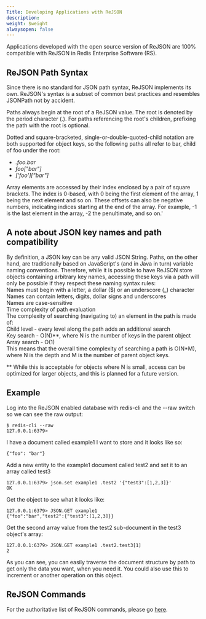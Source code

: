 ```yaml
---
Title: Developing Applications with ReJSON
description: 
weight: $weight
alwaysopen: false
---
```

Applications developed with the open source version of ReJSON are 100%
compatible with ReJSON in Redis Enterprise Software (RS).

## ReJSON Path Syntax

Since there is no standard for JSON path syntax, ReJSON implements its
own. ReJSON's syntax is a subset of common best practices and resembles
JSONPath not by accident.

Paths always begin at the root of a ReJSON value. The root is denoted by
the period character (.). For paths referencing the root's children,
prefixing the path with the root is optional.

Dotted and square-bracketed, single-or-double-quoted-child notation are
both supported for object keys, so the following paths all refer to bar,
child of foo under the root:

- *.foo.bar*
- *foo\["bar"\]*
- *\['foo'\]\["bar"\]*

Array elements are accessed by their index enclosed by a pair of square
brackets. The index is 0-based, with 0 being the first element of the
array, 1 being the next element and so on. These offsets can also be
negative numbers, indicating indices starting at the end of the array.
For example, -1 is the last element in the array, -2 the penultimate,
and so on.'

## A note about JSON key names and path compatibility

By definition, a JSON key can be any valid JSON String. Paths, on the
other hand, are traditionally based on JavaScript's (and in Java in
turn) variable naming conventions. Therefore, while it is possible to
have ReJSON store objects containing arbitrary key names, accessing
these keys via a path will only be possible if they respect these naming
syntax rules:\
Names must begin with a letter, a dollar (\$) or an underscore (\_)
character\
Names can contain letters, digits, dollar signs and underscores\
Names are case-sensitive\
Time complexity of path evaluation\
The complexity of searching (navigating to) an element in the path is
made of:\
Child level - every level along the path adds an additional search\
Key search - O(N)\*\*, where N is the number of keys in the parent
object\
Array search - O(1)\
This means that the overall time complexity of searching a path is
O(N\*M), where N is the depth and M is the number of parent object keys.

\*\* While this is acceptable for objects where N is small, access can
be optimized for larger objects, and this is planned for a future
version.

## Example

Log into the ReJSON enabled database with redis-cli and the --raw switch
so we can see the raw output:

```src
$ redis-cli --raw
127.0.0.1:6379>
```

I have a document called example1 I want to store and it looks like so:

```src
{"foo": "bar"}
```

Add a new entity to the example1 document called test2 and set it to an
array called test3

```src
127.0.0.1:6379> json.set example1 .test2 '{"test3":[1,2,3]}'
OK
```

Get the object to see what it looks like:

```src
127.0.0.1:6379> JSON.GET example1
{"foo":"bar","test2":{"test3":[1,2,3]}}
```

Get the second array value from the test2 sub-document in the test3
object's array:

```src
127.0.0.1:6379> JSON.GET example1 .test2.test3[1]
2
```

As you can see, you can easily traverse the document structure by path
to get only the data you want, when you need it. You could also use this
to increment or another operation on this object.

## ReJSON Commands

For the authoritative list of ReJSON commands, please go
[here](http://rejson.io/).
